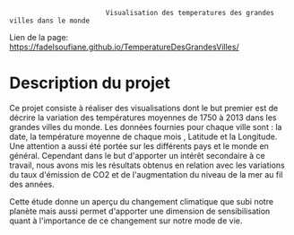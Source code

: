 
                            Visualisation des temperatures des grandes villes dans le monde
                            
 Lien de la page: https://fadelsoufiane.github.io/TemperatureDesGrandesVilles/
 
# Description du projet 
 
 Ce projet consiste à réaliser des visualisations dont le but premier est de décrire la variation des températures moyennes de 1750 à 2013 dans les grandes villes du monde. Les données fournies pour chaque ville sont : la date, la température moyenne de chaque mois , Latitude et la Longitude.  Une attention a aussi été portée sur les différents pays et le monde en général.
Cependant dans le but d'apporter un intérêt secondaire à ce travail, nous avons mis les résultats obtenus en relation avec les variations du taux d'émission de CO2 et de l'augmentation du niveau de la mer au fil des années.

Cette étude donne un aperçu du changement climatique que subi notre planète mais aussi permet d'apporter une dimension de sensibilisation quant à l'importance de ce changement sur notre mode de vie.
